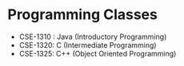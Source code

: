 # Programming Classes

* CSE-1310 : Java (Introductory Programming)
* CSE-1320: C (Intermediate Programming)
* CSE-1325: C++ (Object Oriented Programming)

